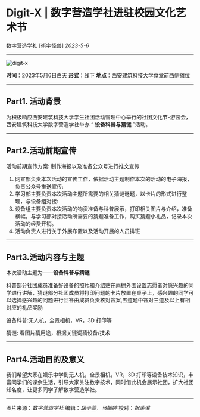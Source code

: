 # Digit-X | 数字营造学社进驻校园文化艺术节

数字营造学社  [術字怪兽]  *2023-5-6*

---------------------------------------------------------

<img src="./imgs_/202305_202405/数字营造学社.png" height="auto" width="auto"  title="digit-x" />

**时间**：2023年5月6日白天
**形式**：线下
**地点**：西安建筑科技大学食堂前西侧摊位

--------------------------------

## Part1. 活动背景

为积极响应西安建筑科技大学学生社团活动管理中心举行的社团文化节-游园会，西安建筑科技大学数字营造学社举办 “ **设备科普与猜谜** ”活动。

--------------------------------

## Part2.活动前期宣传

活动前期宣传方案: 制作海报以及准备公众号进行推文宣传

1. 网宣部负责本次活动的宣传工作，依据活动主题制作本次的活动的电子海报，负责公众号推送宣传:
2. 学习部主要负责本次活动主题所需要的相关猜谜谜题，以卡片的形式进行整理，与设备组对接:
3. 设备组主要负责本次活动的物资准备与科普展示，打印相关图片与介绍，准备横幅，与学习部对接活动所需要的猜题准备工作，购买猜题小礼品，记录本次活动的经费开销。
4. 活动负责人进行关于外展布置以及活动开展的人员排班

--------------------------------

## Part3.活动内容与主题

本次活动主题为——**设备科普与猜谜**

科普部分社团成员准备好设备的照片和介绍贴在雨棚外围设置志愿者对感兴趣的同学进行讲解，猜谜部分社团成员将打印问题的卡片放置在桌子上，感兴趣的同学可以选择感兴趣的问题进行回答由成员负责核对答案,五道题中答对三道及以上有相对应的礼品奖励

设备科普:无人机，全景相机，VR，3D 打印等

猜谜: 看图片猜用途，根据关键词猜设备/技术

----------------------------------

## Part4.活动目的及意义

我们希望大家在娱乐中学到无人机，全景相机，VR，3D 打印等设备技术知识，丰富同学们的课余生活，引导大家关注数字技术，同时借此机会展示社团，扩大社团知名度，让更多同学了解数字营造学社。

----------------------------------

图片来源：*数字营造学社*
编辑：*屈子萱，马婉婷*
校对：*祝芙琳*